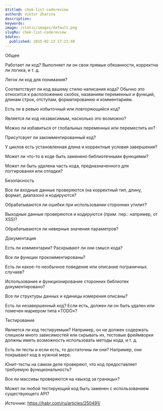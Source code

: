 ```yaml
---
$title@: chek-list-codereview
author@: Viktor Zharina
description: 
keywords: 
image: /static/images/default.png
slugRu: chek-list-codereview
$dates:
  published: 2015-02-13 17:21:40
---
```

Общее

Работает ли код? Выполняет ли он свои прямые обязанности, корректна ли логика, и т. д.

Легок ли код для понимания?

Соответствует ли код вашему стилю написания кода? Обычно это относится к расположению скобок, названиям переменных и функций, длинам строк, отступам, форматированию и комментариям.

Есть ли в ревью избыточный или повторяющийся код?

Является ли код независимым, насколько это возможно?

Можно ли избавиться от глобальных переменных или переместить их?

Присутсвует ли закомментированный код?

У циклов есть установленная длина и корректные условия завершения?

Может ли что-то в коде быть заменено библиотечными функциями?

Может ли быть удалена часть кода, предназначенного для логгирования или отладки?



Безопасность

Все ли входные данные проверяются (на корректный тип, длину, формат, диапазон) и кодируются?

Обрабатываются ли ошибки при использовании сторонних утилит?

Выходные данные проверяются и кодируются (прим. пер.: например, от XSS)?

Обрабатываются ли неверные значения параметров?



Документация

Есть ли комментарии? Раскрывают ли они смысл кода?

Все ли функции прокомментированы?

Есть ли какое-то необычное поведение или описание пограничных случаев?

Использование и функционирование сторонних библиотек документировано?

Все ли структуры данных и единицы измерения описаны?

Есть ли незавершенный код? Если есть, должен ли он быть удален или помечен маркером типа «TODO»?



Тестирование

Является ли код тестируемым? Например, он не должен содержать слишком много зависимостей или скрывать их, тестовые фреймворки должны иметь возможность использовать методы кода, и т. д.

Есть ли тесты и если есть, то достаточны ли они? Например, они покрывают код в нужной мере.

Юнит-тесты на самом деле проверяют, что код предоставляет требуемую функциональность?

Все ли массивы проверяются на «выход за границы»?

Может ли любой тестирующий код быть заменен с использованием существующего API?



Источник: https://habr.com/ru/articles/250491/
